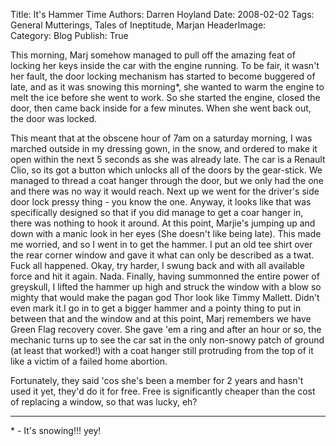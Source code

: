 Title:          It's Hammer Time
Authors:        Darren Hoyland
Date:           2008-02-02
Tags:           General Mutterings, Tales of Ineptitude, Marjan
HeaderImage:    
Category:       Blog
Publish:        True

This morning, Marj somehow managed to pull off the amazing feat of locking her keys inside the car with the engine running. To be fair, it wasn't her fault, the door locking mechanism has started to become buggered of late, and as it was snowing this morning*, she wanted to warm the engine to melt the ice before she went to work. So she started the engine, closed the door, then came back inside for a few minutes. When she went back out, the door was locked.

This meant that at the obscene hour of 7am on a saturday morning, I was marched outside in my dressing gown, in the snow, and ordered to make it open within the next 5 seconds as she was already late. The car is a Renault Clio, so its got a button which unlocks all of the doors by the gear-stick. We managed to thread a coat hanger through the door, but we only had the one and there was no way it would reach. Next up we went for the driver's side door lock pressy thing - you know the one. Anyway, it looks like that was specifically designed so that if you did manage to get a coar hanger in, there was nothing to hook it around. At this point, Marjie's jumping up and down with a manic look in her eyes (She doesn't like being late). This made me worried, and so I went in to get the hammer. I put an old tee shirt over the rear corner window and gave it what can only be described as a twat. Fuck all happened. Okay, try harder, I swung back and with all available force and hit it again. Nada. Finally, having summonned the entire power of greyskull, I lifted the hammer up high and struck the window with a blow so mighty that would make the pagan god Thor look like Timmy Mallett. Didn't even mark it.I go in to get a bigger hammer and a pointy thing to put in between that and the window and at this point, Marj remembers we have Green Flag recovery cover. She gave 'em a ring and after an hour or so, the mechanic turns up to see the car sat in the only non-snowy patch of ground (at least that worked!) with a coat hanger still protruding from the top of it like a victim of a failed home abortion.

Fortunately, they said 'cos she's been a member for 2 years and hasn't used it yet, they'd do it for free. Free is significantly cheaper than the cost of replacing a window, so that was lucky, eh?

---

\* - It's snowing!!! yey!

